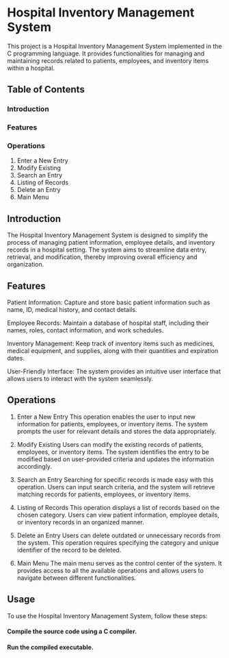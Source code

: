 # Hospital Inventory Management System
This project is a Hospital Inventory Management System implemented in the C programming language. It provides functionalities for managing and maintaining records related to patients, employees, and inventory items within a hospital.

## Table of Contents
### Introduction
### Features
### Operations
1. Enter a New Entry
2. Modify Existing
3. Search an Entry
4. Listing of Records
5. Delete an Entry
6. Main Menu

## Introduction
The Hospital Inventory Management System is designed to simplify the process of managing patient information, employee details, and inventory records in a hospital setting. The system aims to streamline data entry, retrieval, and modification, thereby improving overall efficiency and organization.

## Features
Patient Information: Capture and store basic patient information such as name, ID, medical history, and contact details.

Employee Records: Maintain a database of hospital staff, including their names, roles, contact information, and work schedules.

Inventory Management: Keep track of inventory items such as medicines, medical equipment, and supplies, along with their quantities and expiration dates.

User-Friendly Interface: The system provides an intuitive user interface that allows users to interact with the system seamlessly.

## Operations
1. Enter a New Entry
This operation enables the user to input new information for patients, employees, or inventory items. The system prompts the user for relevant details and stores the data appropriately.

2. Modify Existing
Users can modify the existing records of patients, employees, or inventory items. The system identifies the entry to be modified based on user-provided criteria and updates the information accordingly.

3. Search an Entry
Searching for specific records is made easy with this operation. Users can input search criteria, and the system will retrieve matching records for patients, employees, or inventory items.

4. Listing of Records
This operation displays a list of records based on the chosen category. Users can view patient information, employee details, or inventory records in an organized manner.

5. Delete an Entry
Users can delete outdated or unnecessary records from the system. This operation requires specifying the category and unique identifier of the record to be deleted.

6. Main Menu
The main menu serves as the control center of the system. It provides access to all the available operations and allows users to navigate between different functionalities.

## Usage
To use the Hospital Inventory Management System, follow these steps:

#### Compile the source code using a C compiler.
#### Run the compiled executable.
